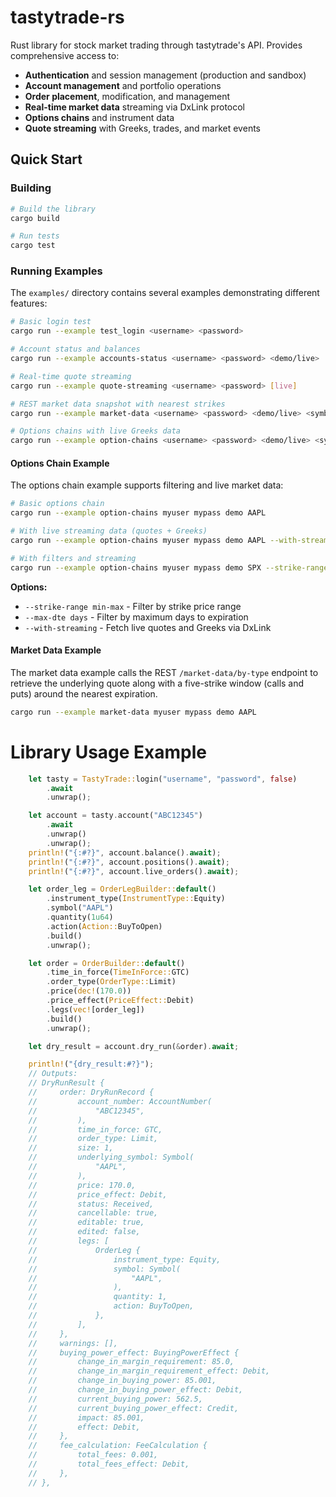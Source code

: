 # tastytrade-rs

Rust library for stock market trading through tastytrade's API. Provides comprehensive access to:

- **Authentication** and session management (production and sandbox)
- **Account management** and portfolio operations
- **Order placement**, modification, and management
- **Real-time market data** streaming via DxLink protocol
- **Options chains** and instrument data
- **Quote streaming** with Greeks, trades, and market events

## Quick Start

### Building

```bash
# Build the library
cargo build

# Run tests
cargo test
```

### Running Examples

The `examples/` directory contains several examples demonstrating different features:

```bash
# Basic login test
cargo run --example test_login <username> <password>

# Account status and balances
cargo run --example accounts-status <username> <password> <demo/live>

# Real-time quote streaming
cargo run --example quote-streaming <username> <password> [live]

# REST market data snapshot with nearest strikes
cargo run --example market-data <username> <password> <demo/live> <symbol>

# Options chains with live Greeks data
cargo run --example option-chains <username> <password> <demo/live> <symbol> [options]
```

#### Options Chain Example

The options chain example supports filtering and live market data:

```bash
# Basic options chain
cargo run --example option-chains myuser mypass demo AAPL

# With live streaming data (quotes + Greeks)
cargo run --example option-chains myuser mypass demo AAPL --with-streaming

# With filters and streaming
cargo run --example option-chains myuser mypass demo SPX --strike-range 6590-6620 --max-dte 45 --with-streaming
```

**Options:**
- `--strike-range min-max` - Filter by strike price range
- `--max-dte days` - Filter by maximum days to expiration
- `--with-streaming` - Fetch live quotes and Greeks via DxLink

#### Market Data Example

The market data example calls the REST `/market-data/by-type` endpoint to retrieve the underlying quote along with a five-strike window (calls and puts) around the nearest expiration.

```bash
cargo run --example market-data myuser mypass demo AAPL
```

# Library Usage Example

```rust
    let tasty = TastyTrade::login("username", "password", false)
        .await
        .unwrap();

    let account = tasty.account("ABC12345")
        .await
        .unwrap()
        .unwrap();
    println!("{:#?}", account.balance().await);
    println!("{:#?}", account.positions().await);
    println!("{:#?}", account.live_orders().await);

    let order_leg = OrderLegBuilder::default()
        .instrument_type(InstrumentType::Equity)
        .symbol("AAPL")
        .quantity(1u64)
        .action(Action::BuyToOpen)
        .build()
        .unwrap();

    let order = OrderBuilder::default()
        .time_in_force(TimeInForce::GTC)
        .order_type(OrderType::Limit)
        .price(dec!(170.0))
        .price_effect(PriceEffect::Debit)
        .legs(vec![order_leg])
        .build()
        .unwrap();

    let dry_result = account.dry_run(&order).await;

    println!("{dry_result:#?}");
    // Outputs:
    // DryRunResult {
    //     order: DryRunRecord {
    //         account_number: AccountNumber(
    //             "ABC12345",
    //         ),
    //         time_in_force: GTC,
    //         order_type: Limit,
    //         size: 1,
    //         underlying_symbol: Symbol(
    //             "AAPL",
    //         ),
    //         price: 170.0,
    //         price_effect: Debit,
    //         status: Received,
    //         cancellable: true,
    //         editable: true,
    //         edited: false,
    //         legs: [
    //             OrderLeg {
    //                 instrument_type: Equity,
    //                 symbol: Symbol(
    //                     "AAPL",
    //                 ),
    //                 quantity: 1,
    //                 action: BuyToOpen,
    //             },
    //         ],
    //     },
    //     warnings: [],
    //     buying_power_effect: BuyingPowerEffect {
    //         change_in_margin_requirement: 85.0,
    //         change_in_margin_requirement_effect: Debit,
    //         change_in_buying_power: 85.001,
    //         change_in_buying_power_effect: Debit,
    //         current_buying_power: 562.5,
    //         current_buying_power_effect: Credit,
    //         impact: 85.001,
    //         effect: Debit,
    //     },
    //     fee_calculation: FeeCalculation {
    //         total_fees: 0.001,
    //         total_fees_effect: Debit,
    //     },
    // },
```
